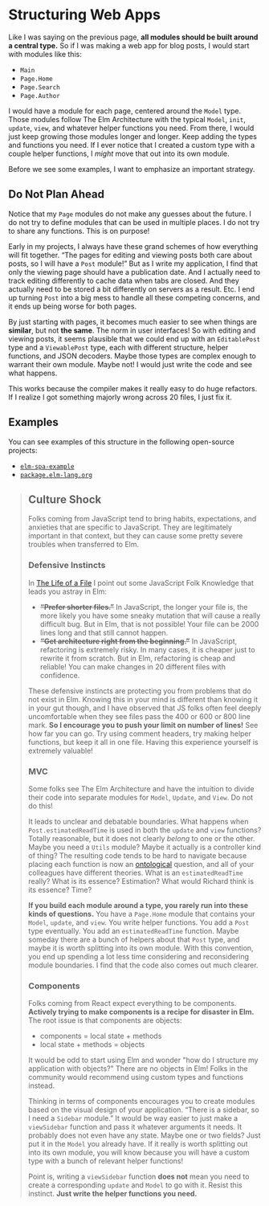 # Structuring Web Apps

Like I was saying on the previous page, **all modules should be built around a central type.** So if I was making a web app for blog posts, I would start with modules like this:

- `Main`
- `Page.Home`
- `Page.Search`
- `Page.Author`

I would have a module for each page, centered around the `Model` type. Those modules follow The Elm Architecture with the typical `Model`, `init`, `update`, `view`, and whatever helper functions you need. From there, I would just keep growing those modules longer and longer. Keep adding the types and functions you need. If I ever notice that I created a custom type with a couple helper functions, I _might_ move that out into its own module.

Before we see some examples, I want to emphasize an important strategy.


## Do Not Plan Ahead

Notice that my `Page` modules do not make any guesses about the future. I do not try to define modules that can be used in multiple places. I do not try to share any functions. This is on purpose!

Early in my projects, I always have these grand schemes of how everything will fit together. “The pages for editing and viewing posts both care about posts, so I will have a `Post` module!” But as I write my application, I find that only the viewing page should have a publication date. And I actually need to track editing differently to cache data when tabs are closed. And they actually need to be stored a bit differently on servers as a result. Etc. I end up turning `Post` into a big mess to handle all these competing concerns, and it ends up being worse for both pages.

By just starting with pages, it becomes much easier to see when things are **similar**, but not **the same**. The norm in user interfaces! So with editing and viewing posts, it seems plausible that we could end up with an `EditablePost` type and a `ViewablePost` type, each with different structure, helper functions, and JSON decoders. Maybe those types are complex enough to warrant their own module. Maybe not! I would just write the code and see what happens.

This works because the compiler makes it really easy to do huge refactors. If I realize I got something majorly wrong across 20 files, I just fix it.


## Examples

You can see examples of this structure in the following open-source projects:

- [`elm-spa-example`](https://github.com/rtfeldman/elm-spa-example)
- [`package.elm-lang.org`](https://github.com/elm/package.elm-lang.org)


> ## Culture Shock
>
> Folks coming from JavaScript tend to bring habits, expectations, and anxieties that are specific to JavaScript. They are legitimately important in that context, but they can cause some pretty severe troubles when transferred to Elm.
>
>
> ### Defensive Instincts
>
> In [The Life of a File](https://youtu.be/XpDsk374LDE) I point out some JavaScript Folk Knowledge that leads you astray in Elm:
>
> - ~~**“Prefer shorter files.”**~~ In JavaScript, the longer your file is, the more likely you have some sneaky mutation that will cause a really difficult bug. But in Elm, that is not possible! Your file can be 2000 lines long and that still cannot happen.
> - ~~**“Get architecture right from the beginning.”**~~ In JavaScript, refactoring is extremely risky. In many cases, it is cheaper just to rewrite it from scratch. But in Elm, refactoring is cheap and reliable! You can make changes in 20 different files with confidence.
>
> These defensive instincts are protecting you from problems that do not exist in Elm. Knowing this in your mind is different than knowing it in your gut though, and I have observed that JS folks often feel deeply uncomfortable when they see files pass the 400 or 600 or 800 line mark. **So I encourage you to push your limit on number of lines!** See how far you can go. Try using comment headers, try making helper functions, but keep it all in one file. Having this experience yourself is extremely valuable!
>
>
> ### MVC
>
> Some folks see The Elm Architecture and have the intuition to divide their code into separate modules for `Model`, `Update`, and `View`. Do not do this!
>
> It leads to unclear and debatable boundaries. What happens when `Post.estimatedReadTime` is used in both the `update` and `view` functions? Totally reasonable, but it does not clearly _belong_ to one or the other. Maybe you need a `Utils` module? Maybe it actually is a controller kind of thing? The resulting code tends to be hard to navigate because placing each function is now an [ontological](https://en.wikipedia.org/wiki/Ontology) question, and all of your colleagues have different theories. What is an `estimatedReadTime` really? What is its essence? Estimation? What would Richard think is its essence? Time?
>
> **If you build each module around a type, you rarely run into these kinds of questions.** You have a `Page.Home` module that contains your `Model`, `update`, and `view`. You write helper functions. You add a `Post` type eventually. You add an `estimatedReadTime` function. Maybe someday there are a bunch of helpers about that `Post` type, and maybe it is worth splitting into its own module. With this convention, you end up spending a lot less time considering and reconsidering module boundaries. I find that the code also comes out much clearer.
>
>
> ### Components
>
> Folks coming from React expect everything to be components. **Actively trying to make components is a recipe for disaster in Elm.** The root issue is that components are objects:
>
> - components = local state + methods
> - local state + methods = objects
>
> It would be odd to start using Elm and wonder "how do I structure my application with objects?" There are no objects in Elm! Folks in the community would recommend using custom types and functions instead.
>
> Thinking in terms of components encourages you to create modules based on the visual design of your application. “There is a sidebar, so I need a `Sidebar` module.” It would be way easier to just make a `viewSidebar` function and pass it whatever arguments it needs. It probably does not even have any state. Maybe one or two fields? Just put it in the `Model` you already have. If it really is worth splitting out into its own module, you will know because you will have a custom type with a bunch of relevant helper functions!
>
> Point is, writing a `viewSidebar` function **does not** mean you need to create a corresponding `update` and `Model` to go with it. Resist this instinct. **Just write the helper functions you need.**
